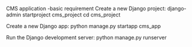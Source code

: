 
CMS application
-basic requirement
Create a new Django project:
  django-admin startproject cms_project
  cd cms_project
 
Create a new Django app:
  python manage.py startapp cms_app

Run the Django development server:
  python manage.py runserver
